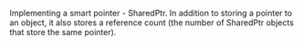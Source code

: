 Implementing a smart pointer - SharedPtr. In addition to storing a pointer to an object, it also stores a reference count (the number of SharedPtr objects that store the same pointer).
